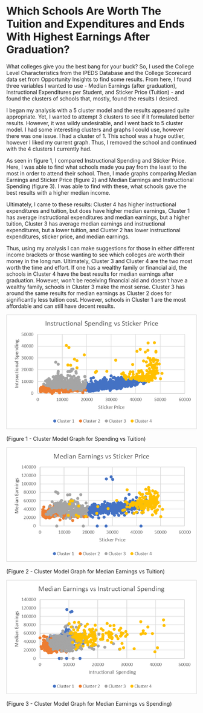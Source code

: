 # Which Schools Are Worth The Tuition and Expenditures and Ends With Highest Earnings After Graduation?

What colleges give you the best bang for your buck? So, I used the College Level Characteristics from the IPEDS Database and the College Scorecard data set from Opportunity Insights to find some results. From here, I found three variables I wanted to use - Median Earnings (after graduation), Instructional Expenditures per Student, and Sticker Price (Tuition) - and found the clusters of schools that, mostly, found the results I desired.

I began my analysis with a 5 cluster model and the results appeared quite appropriate. Yet, I wanted to attempt 3 clusters to see if it formulated better results. However, it was wildy undesirable, and I went back to 5 cluster model. I had some interesting clusters and graphs I could use, however there was one issue. I had a cluster of 1. This school was a huge outlier, however I liked my current graph. Thus, I removed the school and continued with the 4 clusters I currently had.

As seen in figure 1, I compared Instructional Spending and Sticker Price. Here, I was able to find what schools made you pay from the least to the most in order to attend their school. Then, I made graphs comparing Median Earnings and Sticker Price (figure 2) and Median Earnings and Instructional Spending (figure 3). I was able to find with these, what schools gave the best results with a higher median income.

Ultimately, I came to these results: Cluster 4 has higher instructional expenditures and tuition, but does have higher median earnings, Cluster 1 has average instructional expenditures and median earnings, but a higher tuition, Cluster 3 has average median earnings and instructional expenditures, but a lower tuition, and Cluster 2 has lower instructional expenditures, sticker price, and median earnings.

Thus, using my analysis I can make suggestions for those in either different income brackets or those wanting to see which colleges are worth their money in the long run. Ultimately, Cluster 3 and Cluster 4 are the two most worth the time and effort. If one has a wealthy family or financial aid, the schools in Cluster 4 have the best results for median earnings after graduation. However, won't be receiving financial aid and doesn't have a wealthy family, schools in Cluster 3 make the most sense. Cluster 3 has around the same results for median earnings as Cluster 2 does for significantly less tuition cost. However, schools in Cluster 1 are the most affordable and can still have decent results.

![SpendingVSTuition](./Graphs/SpendingVSTuition.png) 

(Figure 1 - Cluster Model Graph for Spending vs Tuition)

![MedEarningsVSTuition](./Graphs/MedEarningsVSTuition.png) 

(Figure 2 - Cluster Model Graph for Median Earnings vs Tuition)

![MedEarningsVSSpending](./Graphs/MedEarningsVSSpending.png) 

(Figure 3 - Cluster Model Graph for Median Earnings vs Spending)
